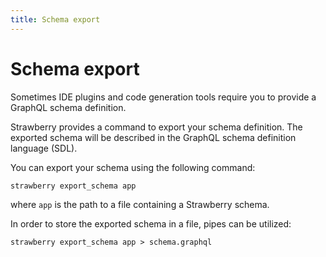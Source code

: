 ```yaml
---
title: Schema export
---
```


# Schema export

Sometimes IDE plugins and code generation tools require you to provide a GraphQL schema
definition.

Strawberry provides a command to export your schema definition.
The exported schema will be described in the GraphQL schema definition language (SDL).

You can export your schema using the following command:

    strawberry export_schema app

where `app` is the path to a file containing a Strawberry schema.

In order to store the exported schema in a file, pipes can be utilized:

    strawberry export_schema app > schema.graphql
